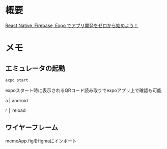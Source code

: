 # 概要

[React Native, Firebase, Expo でアプリ開発をゼロから始めよう！](https://www.udemy.com/share/101YPo3@1N9wCm_os_oOSRb9ykhIl-Um4thNwWhfOOEUf9w5fMvxNAir1ak24fRuL8DVgvCe/)

# メモ

## エミュレータの起動

`expo start`

expoスタート時に表示されるQRコード読み取りでexpoアプリ上で確認も可能

a | android

r │ reload


## ワイヤーフレーム

memoApp.figをfigmaにインポート
